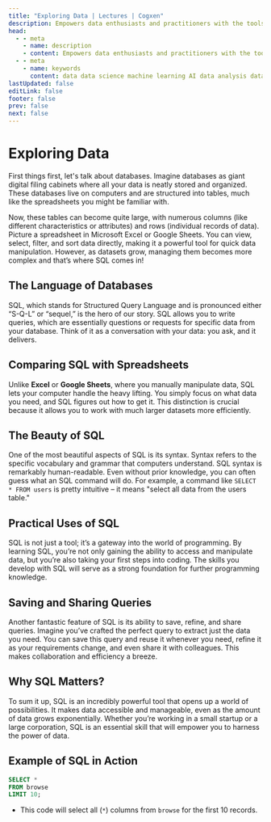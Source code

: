 ```yaml
---
title: "Exploring Data | Lectures | Cogxen"
description: Empowers data enthusiasts and practitioners with the tools and knowledge to unlock the potential of data.
head:
  - - meta
    - name: description
    - content: Empowers data enthusiasts and practitioners with the tools and knowledge to unlock the potential of data.
  - - meta
    - name: keywords
      content: data data science machine learning AI data analysis data-driven data enthusiasts data practitioners
lastUpdated: false
editLink: false
footer: false
prev: false
next: false
---
```


# Exploring Data

First things first, let's talk about databases. Imagine databases as giant digital filing cabinets where all your data is neatly stored and organized. These databases live on computers and are structured into tables, much like the spreadsheets you might be familiar with.

Now, these tables can become quite large, with numerous columns (like different characteristics or attributes) and rows (individual records of data). Picture a spreadsheet in Microsoft Excel or Google Sheets. You can view, select, filter, and sort data directly, making it a powerful tool for quick data manipulation. However, as datasets grow, managing them becomes more complex and that’s where SQL comes in!

## The Language of Databases

SQL, which stands for Structured Query Language and is pronounced either “S-Q-L” or “sequel,” is the hero of our story. SQL allows you to write queries, which are essentially questions or requests for specific data from your database. Think of it as a conversation with your data: you ask, and it delivers.

## Comparing SQL with Spreadsheets

Unlike **Excel** or **Google Sheets**, where you manually manipulate data, SQL lets your computer handle the heavy lifting. You simply focus on what data you need, and SQL figures out how to get it. This distinction is crucial because it allows you to work with much larger datasets more efficiently.

## The Beauty of SQL

One of the most beautiful aspects of SQL is its syntax. Syntax refers to the specific vocabulary and grammar that computers understand. SQL syntax is remarkably human-readable. Even without prior knowledge, you can often guess what an SQL command will do. For example, a command like `SELECT * FROM users` is pretty intuitive – it means "select all data from the users table."

## Practical Uses of SQL

SQL is not just a tool; it’s a gateway into the world of programming. By learning SQL, you’re not only gaining the ability to access and manipulate data, but you’re also taking your first steps into coding. The skills you develop with SQL will serve as a strong foundation for further programming knowledge.

## Saving and Sharing Queries

Another fantastic feature of SQL is its ability to save, refine, and share queries. Imagine you’ve crafted the perfect query to extract just the data you need. You can save this query and reuse it whenever you need, refine it as your requirements change, and even share it with colleagues. This makes collaboration and efficiency a breeze.

## Why SQL Matters?

To sum it up, SQL is an incredibly powerful tool that opens up a world of possibilities. It makes data accessible and manageable, even as the amount of data grows exponentially. Whether you’re working in a small startup or a large corporation, SQL is an essential skill that will empower you to harness the power of data.

## Example of SQL in Action

```sql
SELECT *
FROM browse
LIMIT 10;
```

- This code will select all (`*`) columns from `browse` for the first 10 records.

<ImageCard
img_url="https://i.imgur.com/cSSqAbB.png"
caption="Query Results"
copyright_owner="codecademy.com"
:bordered="true"
/>
